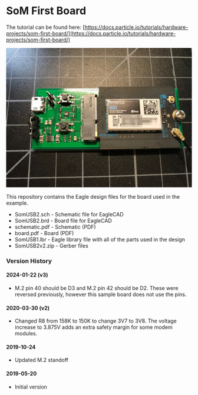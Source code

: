 # SoM First Board

The tutorial can be found here: [https://docs.particle.io/tutorials/hardware-projects/som-first-board/](https://docs.particle.io/tutorials/hardware-projects/som-first-board/)

![Main Board](main.png)

This repository contains the Eagle design files for the board used in the example.

- SomUSB2.sch - Schematic file for EagleCAD
- SomUSB2.brd - Board file for EagleCAD
- schematic.pdf - Schematic (PDF)
- board.pdf - Board (PDF)
- SomUSB1.lbr - Eagle library file with all of the parts used in the design
- SomUSB2v2.zip - Gerber files


### Version History

#### 2024-01-22 (v3)

- M.2 pin 40 should be D3 and M.2 pin 42 should be D2. These were reversed previously, however
this sample board does not use the pins.

#### 2020-03-30 (v2)

- Changed R8 from 158K to 150K to change 3V7 to 3V8. The voltage increase to 3.875V adds an extra safety margin for some modem modules.

#### 2019-10-24

- Updated M.2 standoff

#### 2019-05-20

- Initial version
